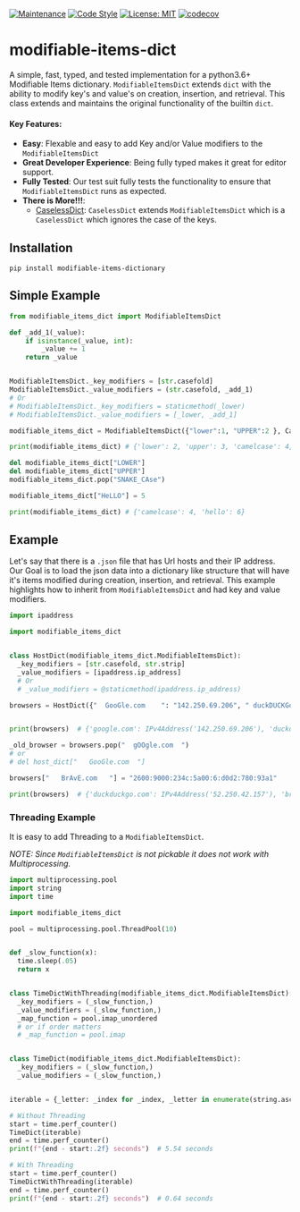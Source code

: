 [![Maintenance](https://img.shields.io/badge/Maintained%3F-yes-green.svg)](https://GitHub.com/Naereen/StrapDown.js/graphs/commit-activity)
[![Code Style](https://img.shields.io/badge/code%20style-black-000000.svg)](https://github.com/ambv/black)
[![License: MIT](https://img.shields.io/badge/License-MIT-blueviolet.svg)](https://opensource.org/licenses/MIT)
[![codecov](https://codecov.io/gh/tybruno/modifiable-items-dictionary/branch/main/graph/badge.svg?token=ZO94EJFI3G)](https://codecov.io/gh/tybruno/modifiable-items-dictionary)
# modifiable-items-dict
A simple, fast, typed, and tested implementation for a python3.6+ Modifiable Items dictionary. `ModifiableItemsDict` extends `dict` with the ability to modify key's and value's on creation, insertion, and retrieval. 
This class extends and maintains the original functionality of the builtin `dict`.

#### Key Features:
* **Easy**: Flexable and easy to add Key and/or Value modifiers to the `ModifiableItemsDict`
* **Great Developer Experience**: Being fully typed makes it great for editor support.
* **Fully Tested**: Our test suit fully tests the functionality to ensure that `ModifiableItemsDict` runs as expected.
* **There is More!!!**:
    * [CaselessDict](https://github.com/tybruno/caseless-dictionary): `CaselessDict` extends `ModifiableItemsDict` which is a `CaselessDict` which ignores the case of the keys.

## Installation
`pip install modifiable-items-dictionary`

## Simple Example
```python
from modifiable_items_dict import ModifiableItemsDict

def _add_1(_value):
    if isinstance(_value, int):
        _value += 1
    return _value


ModifiableItemsDict._key_modifiers = [str.casefold]
ModifiableItemsDict._value_modifiers = (str.casefold, _add_1)
# Or
# ModifiableItemsDict._key_modifiers = staticmethod(_lower)
# ModifiableItemsDict._value_modifiers = [_lower, _add_1]

modifiable_items_dict = ModifiableItemsDict({"lower":1, "UPPER":2 }, CamelCase=3, snake_case="FoUR")

print(modifiable_items_dict) # {'lower': 2, 'upper': 3, 'camelcase': 4, 'snake_case': 'four'}

del modifiable_items_dict["LOWER"]
del modifiable_items_dict["UPPER"]
modifiable_items_dict.pop("SNAKE_CAse")

modifiable_items_dict["HeLLO"] = 5

print(modifiable_items_dict) # {'camelcase': 4, 'hello': 6}

```
## Example
Let's say that there is a `.json` file that has Url hosts and their IP address. 
Our Goal is to load the json data into a dictionary like structure that will have it's items modified during creation, insertion, and retrieval. 
This example highlights how to inherit from `ModifiableItemsDict` and had key and value modifiers.

```python
import ipaddress

import modifiable_items_dict


class HostDict(modifiable_items_dict.ModifiableItemsDict):
  _key_modifiers = [str.casefold, str.strip]
  _value_modifiers = [ipaddress.ip_address]
  # Or
  # _value_modifiers = @staticmethod(ipaddress.ip_address)

browsers = HostDict({"  GooGle.com    ": "142.250.69.206", " duckDUCKGo.cOM   ": "52.250.42.157"})


print(browsers)  # {'google.com': IPv4Address('142.250.69.206'), 'duckduckgo.com': IPv4Address('52.250.42.157')}

_old_browser = browsers.pop("  gOOgle.com  ")
# or 
# del host_dict["   GooGle.com  "]

browsers["   BrAvE.com   "] = "2600:9000:234c:5a00:6:d0d2:780:93a1"

print(browsers)  # {'duckduckgo.com': IPv4Address('52.250.42.157'), 'brave.com': IPv6Address('2600:9000:234c:5a00:6:d0d2:780:93a1')}
```

### Threading Example
It is easy to add Threading to a `ModifiableItemsDict`. 

*NOTE: Since `ModifiableItemsDict` is not pickable it does not work with Multiprocessing.*

```python
import multiprocessing.pool
import string
import time

import modifiable_items_dict

pool = multiprocessing.pool.ThreadPool(10)


def _slow_function(x):
  time.sleep(.05)
  return x


class TimeDictWithThreading(modifiable_items_dict.ModifiableItemsDict):
  _key_modifiers = (_slow_function,)
  _value_modifiers = (_slow_function,)
  _map_function = pool.imap_unordered
  # or if order matters
  # _map_function = pool.imap


class TimeDict(modifiable_items_dict.ModifiableItemsDict):
  _key_modifiers = (_slow_function,)
  _value_modifiers = (_slow_function,)


iterable = {_letter: _index for _index, _letter in enumerate(string.ascii_letters)}

# Without Threading
start = time.perf_counter()
TimeDict(iterable)
end = time.perf_counter()
print(f"{end - start:.2f} seconds")  # 5.54 seconds

# With Threading
start = time.perf_counter()
TimeDictWithThreading(iterable)
end = time.perf_counter()
print(f"{end - start:.2f} seconds")  # 0.64 seconds
```